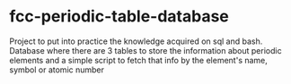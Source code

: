 # fcc-periodic-table-database
Project to put into practice the knowledge acquired on sql and bash. 
Database where there are 3 tables to store the information about periodic elements and a simple script to fetch that info by the element's name, symbol or atomic number

